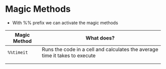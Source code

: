 # Magic Methods

* With %% prefix we can activate the magic methods

| Magic Method | What does?                                                                  |
|--------------|-----------------------------------------------------------------------------|
| `%%timeit`   | Runs the code in a cell and calculates the average time it takes to execute |
|              |                                                                             |
|              |                                                                             |
